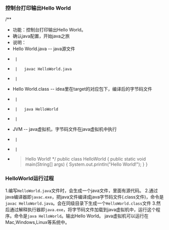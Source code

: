 ### 控制台打印输出Hello World
/**
 * 功能：控制台打印输出Hello World。
 * 确认java配置，开始java之旅
 * 说明：
 *  Hello World.java -- java源文件
 *      |
 *      |   javac HelloWorld.java
 *      |
 *  Hello World.class -- idea里在target的对应包下，编译后的字节码文件
 *      |
 *      |   java HelloWorld
 *      |
 *  JVM -- java虚拟机，字节码文件在java虚拟机中执行
 *      |
 *      |
 *  > Hello World!
 */
public class HelloWorld {
    public static void main(String[] args) {
        System.out.println("Hello World!");
    }
}  

### HelloWorld运行过程  
1.编写`HelloWorld.java`文件时，会生成一个java文件，里面有源代码。
2.通过java编译器即`javac.exe`，把java文件编译成java字节码文件(.class文件)，命令是`javac HelloWorld.java`。会在同级目录下生成一个`HelloWorld.class`文件 
3.然后通过解释执行器即`java.exe`，将字节码文件加载到java虚拟机中，运行这个程序。命令是`java HelloWorld`。输出Hello World。
java虚拟机可以运行在Mac,Windows,Linux等系统中。